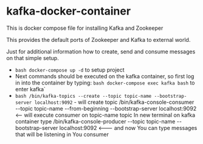 # kafka-docker-container
This is docker compose file for installing Kafka and Zookeeper

This provides the default ports of Zookeeper and Kafka to external world.

Just for additional information how to create, send and consume messages on that simple setup.

- ```bash docker-compose up -d``` to setup project 
- Next commands should be executed on the kafka container, so first log in into the container by typing: ```bash docker-compose exec kafka bash``` to enter kafka`
- ```bash /bin/kafka-topics --create --topic topic-name --bootstrap-server localhost:9092``` - will create topic
/bin/kafka-console-consumer --topic topic-name --from-beginning --bootstrap-server localhost:9092 <-- will execute consumer on topic-name topic
In new terminal on kafka container type /bin/kafka-console-producer --topic topic-name --bootstrap-server localhost:9092 <--- and now You can type messages that will be listening in You consumer

